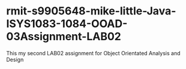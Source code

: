 # rmit-s9905648-mike-little-Java-ISYS1083-1084-OOAD-03Assignment-LAB02
This my second LAB02 assignment for Object Orientated Analysis and Design
